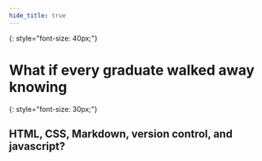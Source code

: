 ```yaml
---
hide_title: true
---
```


{: style="font-size: 40px;"}
# What if **every graduate** walked away knowing

{: style="font-size: 30px;"}
## HTML, CSS, Markdown, version control, and javascript?
